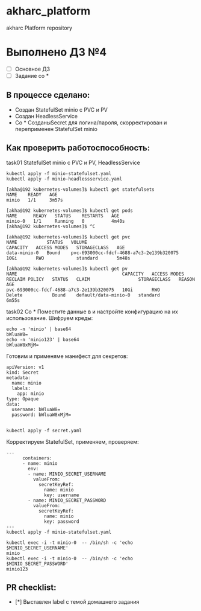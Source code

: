 # akharc_platform
akharc Platform repository
# Выполнено ДЗ №4

 - [ ] Основное ДЗ
 - [ ] Задание со *

## В процессе сделано:
- Создан StatefulSet minio с PVC и PV
- Создан HeadlessService
- Со * СозданыSecret для логина/пароля, скорректирован и переприменен  StatefulSet minio

## Как проверить работоспособность:
task01 StatefulSet minio с PVC и PV, HeadlessService

```shell
kubectl apply -f minio-statefulset.yaml
kubectl apply -f minio-headlessservice.yaml

[akha@192 kubernetes-volumes]$ kubectl get statefulsets
NAME    READY   AGE
minio   1/1     3m57s

[akha@192 kubernetes-volumes]$ kubectl get pods
NAME      READY   STATUS    RESTARTS   AGE
minio-0   1/1     Running   0          4m40s
[akha@192 kubernetes-volumes]$ ^C

[akha@192 kubernetes-volumes]$ kubectl get pvc
NAME           STATUS   VOLUME                                     CAPACITY   ACCESS MODES   STORAGECLASS   AGE
data-minio-0   Bound    pvc-693000cc-fdcf-4688-a7c3-2e139b320075   10Gi       RWO            standard       5m48s

[akha@192 kubernetes-volumes]$ kubectl get pv
NAME                                       CAPACITY   ACCESS MODES   RECLAIM POLICY   STATUS   CLAIM                  STORAGECLASS   REASON   AGE
pvc-693000cc-fdcf-4688-a7c3-2e139b320075   10Gi       RWO            Delete           Bound    default/data-minio-0   standard                6m55s
```

task02 Со * Поместите данные в  и настройте конфигурацию на их использование.
  Шифруем креды:
```shell
echo -n 'minio' | base64
bWluaW8=
echo -n 'minio123' | base64
bWluaW8xMjM=
```
Готовим и применяме манифест для секретов:
```shell
apiVersion: v1
kind: Secret
metadata:
  name: minio
  labels:
    app: minio
type: Opaque
data:
  username: bWluaW8=
  password: bWluaW8xMjM=


kubectl apply -f secret.yaml
```

  Корректируем StatefulSet, применяем, проверяем:
```shell
---
      containers:
      - name: minio
        env:
        - name: MINIO_SECRET_USERNAME
          valueFrom:
            secretKeyRef:
              name: minio
              key: username
        - name: MINIO_SECRET_PASSWORD
          valueFrom:
            secretKeyRef:
              name: minio
              key: password
---
kubectl apply -f minio-statefulset.yaml

kubectl exec -i -t minio-0  -- /bin/sh -c 'echo $MINIO_SECRET_USERNAME'
minio
kubectl exec -i -t minio-0  -- /bin/sh -c 'echo $MINIO_SECRET_PASSWORD'
minio123
```

## PR checklist:
 - [*] Выставлен label с темой домашнего задания
